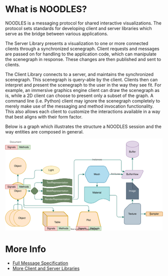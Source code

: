 # What is NOODLES?

NOODLES is a messaging protocol for shared interactive visualizations. The protocol sets standards
for developing client and server libraries which serve as the bridge between various applications. 

The Server Library presents a visualization to one or more connected clients through a synchronized 
scenegraph. Client requests and messages are passed on for handling to the application code, which 
can manipulate the scenegraph in response. These changes are then published and sent to clients.

The Client Library connects to a server, and maintains the synchronized scenegraph. This scenegraph 
is query-able by the client. Clients then can interpret and present the scenegraph to the user in the 
way they see fit. For example, an immersive graphics engine client can draw the scenegraph as is, while 
a 2D client can choose to present only a subset of the graph. A command line (i.e. Python) client may 
ignore the scenegraph completely to merely make use of the messaging and method invocation functionality. 
This also allows each client to customize the interactions available in a way that best aligns with 
their form factor.

Below is a graph which illustrates the structure a NOODLES session and the way entities are composed in
general.

![NOODLES Entity Structure](assets/concepts.svg)


# More Info

- [Full Message Specification](https://github.com/InsightCenterNoodles/message_spec)
- [More Client and Server Libraries](https://github.com/InsightCenterNoodles)
